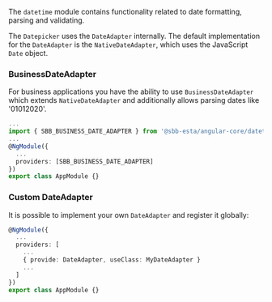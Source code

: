 The `datetime` module contains functionality related to date formatting, parsing and validating.

The `Datepicker` uses the `DateAdapter` internally. The default implementation for the `DateAdapter`
is the `NativeDateAdapter`, which uses the JavaScript `Date` object.

### BusinessDateAdapter

For business applications you have the ability to use `BusinessDateAdapter` which extends `NativeDateAdapter`
and additionally allows parsing dates like '01012020'.

```ts
...
import { SBB_BUSINESS_DATE_ADAPTER } from '@sbb-esta/angular-core/datetime';
...
@NgModule({
  ...
  providers: [SBB_BUSINESS_DATE_ADAPTER]
})
export class AppModule {}
```

### Custom DateAdapter

It is possible to implement your own `DateAdapter` and register it globally:

```ts
@NgModule({
  ...
  providers: [
    ...
    { provide: DateAdapter, useClass: MyDateAdapter }
    ...
  ]
})
export class AppModule {}
```
